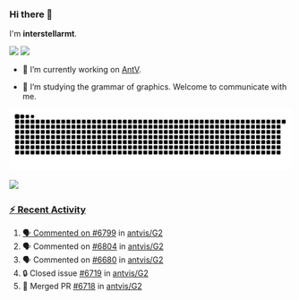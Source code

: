 ### Hi there 👋

I'm **interstellarmt**.

[![](https://img.shields.io/endpoint?url=https://awards.antv.vision/interstellarmt-g2-contributor.json)](https://github.com/antvis/g2)
[![](https://img.shields.io/endpoint?url=https://awards.antv.vision/interstellarmt-gpt-vis-contributor.json)](https://github.com/antvis/gpt-vis)

- 🔭 I’m currently working on [AntV](https://github.com/antvis).

- 📖 I’m studying the grammar of graphics. Welcome to communicate with me.

![](https://raw.githubusercontent.com/interstellarmt/interstellarmt/refs/heads/output/github-contribution-grid-snake.svg)
<div>
  <a href="https://github.com/interstellarmt">
  <img height="180em" src="https://github-readme-stats-eight-theta.vercel.app/api?username=interstellarmt&show_icons=true&include_all_commits=true&count_private=true&theme=tokyonight"/>
</div>
    
### :zap: Recent Activity

<!--START_SECTION:activity-->
1. 🗣 Commented on [#6799](https://github.com/antvis/G2/issues/6799#issuecomment-2826131927) in [antvis/G2](https://github.com/antvis/G2)
2. 🗣 Commented on [#6804](https://github.com/antvis/G2/pull/6804#issuecomment-2822983715) in [antvis/G2](https://github.com/antvis/G2)
3. 🗣 Commented on [#6680](https://github.com/antvis/G2/issues/6680#issuecomment-2822945667) in [antvis/G2](https://github.com/antvis/G2)
4. 🔒 Closed issue [#6719](https://github.com/antvis/G2/issues/6719) in [antvis/G2](https://github.com/antvis/G2)
5. 🎉 Merged PR [#6718](https://github.com/antvis/G2/pull/6718) in [antvis/G2](https://github.com/antvis/G2)
<!--END_SECTION:activity-->


